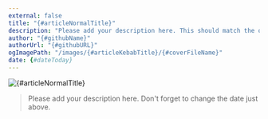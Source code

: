 ```yaml
---
external: false
title: "{#articleNormalTitle}"
description: "Please add your description here. This should match the one below."
author: "{#githubName}"
authorUrl: "{#githubURL}"
ogImagePath: "/images/{#articleKebabTitle}/{#coverFileName}"
date: {#dateToday}
---
```

![{#articleNormalTitle}](/images/{#articleKebabTitle}/{#coverFileName})

> Please add your description here. Don't forget to change the date just above.
